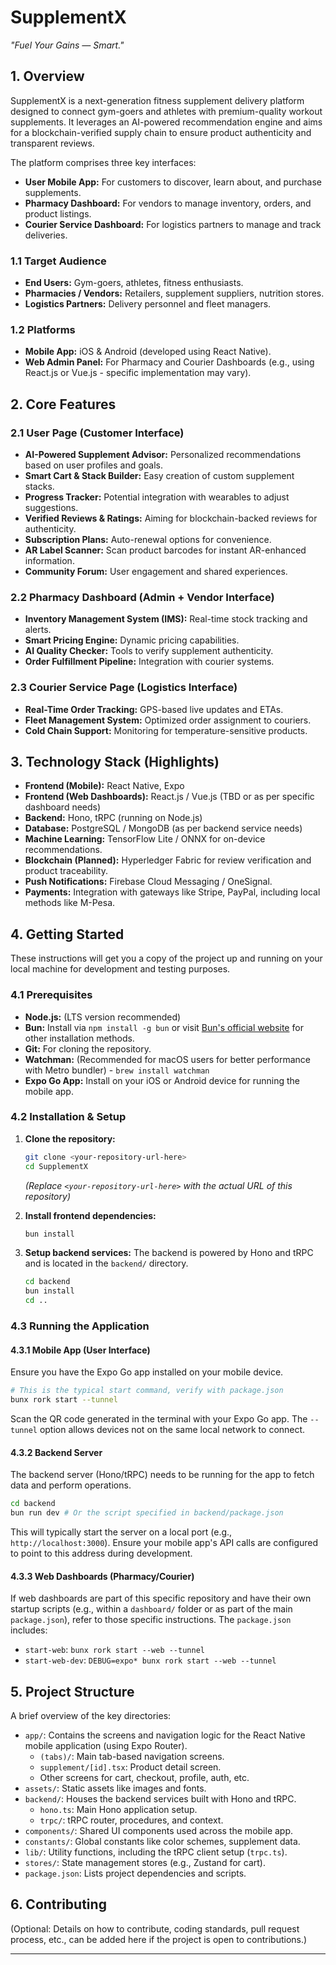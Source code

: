 # SupplementX

*"Fuel Your Gains — Smart."*

## 1. Overview

SupplementX is a next-generation fitness supplement delivery platform designed to connect gym-goers and athletes with premium-quality workout supplements. It leverages an AI-powered recommendation engine and aims for a blockchain-verified supply chain to ensure product authenticity and transparent reviews.

The platform comprises three key interfaces:
*   **User Mobile App:** For customers to discover, learn about, and purchase supplements.
*   **Pharmacy Dashboard:** For vendors to manage inventory, orders, and product listings.
*   **Courier Service Dashboard:** For logistics partners to manage and track deliveries.

### 1.1 Target Audience

*   **End Users:** Gym-goers, athletes, fitness enthusiasts.
*   **Pharmacies / Vendors:** Retailers, supplement suppliers, nutrition stores.
*   **Logistics Partners:** Delivery personnel and fleet managers.

### 1.2 Platforms

*   **Mobile App:** iOS & Android (developed using React Native).
*   **Web Admin Panel:** For Pharmacy and Courier Dashboards (e.g., using React.js or Vue.js - specific implementation may vary).

## 2. Core Features

### 2.1 User Page (Customer Interface)

*   **AI-Powered Supplement Advisor:** Personalized recommendations based on user profiles and goals.
*   **Smart Cart & Stack Builder:** Easy creation of custom supplement stacks.
*   **Progress Tracker:** Potential integration with wearables to adjust suggestions.
*   **Verified Reviews & Ratings:** Aiming for blockchain-backed reviews for authenticity.
*   **Subscription Plans:** Auto-renewal options for convenience.
*   **AR Label Scanner:** Scan product barcodes for instant AR-enhanced information.
*   **Community Forum:** User engagement and shared experiences.

### 2.2 Pharmacy Dashboard (Admin + Vendor Interface)

*   **Inventory Management System (IMS):** Real-time stock tracking and alerts.
*   **Smart Pricing Engine:** Dynamic pricing capabilities.
*   **AI Quality Checker:** Tools to verify supplement authenticity.
*   **Order Fulfillment Pipeline:** Integration with courier systems.

### 2.3 Courier Service Page (Logistics Interface)

*   **Real-Time Order Tracking:** GPS-based live updates and ETAs.
*   **Fleet Management System:** Optimized order assignment to couriers.
*   **Cold Chain Support:** Monitoring for temperature-sensitive products.

## 3. Technology Stack (Highlights)

*   **Frontend (Mobile):** React Native, Expo
*   **Frontend (Web Dashboards):** React.js / Vue.js (TBD or as per specific dashboard needs)
*   **Backend:** Hono, tRPC (running on Node.js)
*   **Database:** PostgreSQL / MongoDB (as per backend service needs)
*   **Machine Learning:** TensorFlow Lite / ONNX for on-device recommendations.
*   **Blockchain (Planned):** Hyperledger Fabric for review verification and product traceability.
*   **Push Notifications:** Firebase Cloud Messaging / OneSignal.
*   **Payments:** Integration with gateways like Stripe, PayPal, including local methods like M-Pesa.

## 4. Getting Started

These instructions will get you a copy of the project up and running on your local machine for development and testing purposes.

### 4.1 Prerequisites

*   **Node.js:** (LTS version recommended)
*   **Bun:** Install via `npm install -g bun` or visit [Bun's official website](https://bun.sh/) for other installation methods.
*   **Git:** For cloning the repository.
*   **Watchman:** (Recommended for macOS users for better performance with Metro bundler) - `brew install watchman`
*   **Expo Go App:** Install on your iOS or Android device for running the mobile app.

### 4.2 Installation & Setup

1.  **Clone the repository:**
    ```bash
    git clone <your-repository-url-here>
    cd SupplementX
    ```
    *(Replace `<your-repository-url-here>` with the actual URL of this repository)*

2.  **Install frontend dependencies:**
    ```bash
    bun install
    ```

3.  **Setup backend services:**
    The backend is powered by Hono and tRPC and is located in the `backend/` directory.
    ```bash
    cd backend
    bun install
    cd ..
    ```

### 4.3 Running the Application

#### 4.3.1 Mobile App (User Interface)

Ensure you have the Expo Go app installed on your mobile device.

```bash
# This is the typical start command, verify with package.json
bunx rork start --tunnel
```
Scan the QR code generated in the terminal with your Expo Go app. The `--tunnel` option allows devices not on the same local network to connect.

#### 4.3.2 Backend Server

The backend server (Hono/tRPC) needs to be running for the app to fetch data and perform operations.

```bash
cd backend
bun run dev # Or the script specified in backend/package.json
```
This will typically start the server on a local port (e.g., `http://localhost:3000`). Ensure your mobile app's API calls are configured to point to this address during development.

#### 4.3.3 Web Dashboards (Pharmacy/Courier)

If web dashboards are part of this specific repository and have their own startup scripts (e.g., within a `dashboard/` folder or as part of the main `package.json`), refer to those specific instructions. The `package.json` includes:
*   `start-web`: `bunx rork start --web --tunnel`
*   `start-web-dev`: `DEBUG=expo* bunx rork start --web --tunnel`

## 5. Project Structure

A brief overview of the key directories:

*   `app/`: Contains the screens and navigation logic for the React Native mobile application (using Expo Router).
    *   `(tabs)/`: Main tab-based navigation screens.
    *   `supplement/[id].tsx`: Product detail screen.
    *   Other screens for cart, checkout, profile, auth, etc.
*   `assets/`: Static assets like images and fonts.
*   `backend/`: Houses the backend services built with Hono and tRPC.
    *   `hono.ts`: Main Hono application setup.
    *   `trpc/`: tRPC router, procedures, and context.
*   `components/`: Shared UI components used across the mobile app.
*   `constants/`: Global constants like color schemes, supplement data.
*   `lib/`: Utility functions, including the tRPC client setup (`trpc.ts`).
*   `stores/`: State management stores (e.g., Zustand for cart).
*   `package.json`: Lists project dependencies and scripts.

## 6. Contributing

(Optional: Details on how to contribute, coding standards, pull request process, etc., can be added here if the project is open to contributions.)

---
